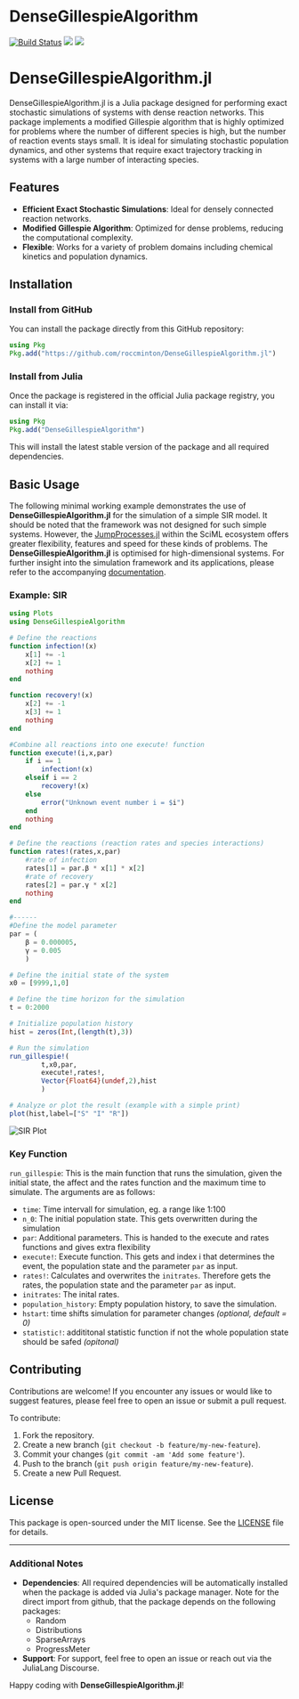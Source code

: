 # DenseGillespieAlgorithm

[![Build Status](https://github.com/roccminton/DenseGillespieAlgorithm.jl/actions/workflows/CI.yml/badge.svg?branch=main)](https://github.com/roccminton/DenseGillespieAlgorithm.jl/actions/workflows/CI.yml?query=branch%3Amain)
[![](https://img.shields.io/badge/docs-stable-blue.svg)](https://roccminton.github.io/DenseGillespieAlgorithm.jl/stable)
[![](https://img.shields.io/badge/docs-dev-blue.svg)](https://roccminton.github.io/DenseGillespieAlgorithm.jl/dev)

# DenseGillespieAlgorithm.jl

DenseGillespieAlgorithm.jl is a Julia package designed for performing exact stochastic simulations of systems with dense reaction networks. This package implements a modified Gillespie algorithm that is highly optimized for problems where the number of different species is high, but the number of reaction events stays small. It is ideal for simulating stochastic population dynamics, and other systems that require exact trajectory tracking in systems with a large number of interacting species.

## Features

- **Efficient Exact Stochastic Simulations**: Ideal for densely connected reaction networks.
- **Modified Gillespie Algorithm**: Optimized for dense problems, reducing the computational complexity.
- **Flexible**: Works for a variety of problem domains including chemical kinetics and population dynamics.

## Installation

### Install from GitHub

You can install the package directly from this GitHub repository:

```julia
using Pkg
Pkg.add("https://github.com/roccminton/DenseGillespieAlgorithm.jl")
```
### Install from Julia

Once the package is registered in the official Julia package registry, you can install it via:

```julia
using Pkg
Pkg.add("DenseGillespieAlgorithm")
```

This will install the latest stable version of the package and all required dependencies.

## Basic Usage

The following minimal working example demonstrates the use of  **DenseGillespieAlgorithm.jl** for the simulation of a simple SIR model. It should be noted that the framework was not designed for such simple systems. However, the [JumpProcesses.jl](https://docs.sciml.ai/JumpProcesses/stable/) within the SciML ecosystem offers greater flexibility, features and speed for these kinds of problems. The **DenseGillespieAlgorithm.jl** is optimised for high-dimensional systems. For further insight into the simulation framework and its applications, please refer to the accompanying [documentation](https://roccminton.github.io/DenseGillespieAlgorithm.jl/stable).

### Example: SIR 

```julia
using Plots
using DenseGillespieAlgorithm

# Define the reactions
function infection!(x)
    x[1] += -1
    x[2] += 1
    nothing
end

function recovery!(x)
    x[2] += -1
    x[3] += 1
    nothing
end

#Combine all reactions into one execute! function
function execute!(i,x,par)
    if i == 1
        infection!(x)
    elseif i == 2
        recovery!(x)
    else
        error("Unknown event number i = $i")
    end
    nothing
end

# Define the reactions (reaction rates and species interactions)
function rates!(rates,x,par)
    #rate of infection
    rates[1] = par.β * x[1] * x[2]
    #rate of recovery
    rates[2] = par.γ * x[2]
    nothing
end

#------
#Define the model parameter 
par = (
    β = 0.000005,
    γ = 0.005
    )

# Define the initial state of the system 
x0 = [9999,1,0]

# Define the time horizon for the simulation
t = 0:2000

# Initialize population history
hist = zeros(Int,(length(t),3))

# Run the simulation
run_gillespie!(
        t,x0,par,
        execute!,rates!,
        Vector{Float64}(undef,2),hist
        )

# Analyze or plot the result (example with a simple print)
plot(hist,label=["S" "I" "R"])
```
![SIR Plot](https://roccminton.github.io/images/SIR.png)

### Key Function
`run_gillespie`: This is the main function that runs the simulation, given the initial state, the affect and the rates function and the maximum time to simulate. The arguments are as follows:
  - `time`: Time intervall for simulation, eg. a range like 1:100
  - `n_0`: The initial population state. This gets overwritten during the simulation
  - `par`: Additional parameters. This is handed to the execute and rates functions and gives extra flexibility
  - `execute!`: Execute function. This gets and index i that determines the event, the population state and the parameter `par` as input.
  - `rates!`: Calculates and overwrites the `initrates`. Therefore gets the rates, the population state and the parameter `par` as input.
  -  `initrates`: The inital rates. 
  -  `population_history`: Empty population history, to save the simulation.
  -  `hstart`: time shifts simulation for parameter changes _(optional, default = 0)_
  -  `statistic!`: addititonal statistic function if not the whole population state should be safed _(opitonal)_

## Contributing

Contributions are welcome! If you encounter any issues or would like to suggest features, please feel free to open an issue or submit a pull request.

To contribute:

1. Fork the repository.
2. Create a new branch (`git checkout -b feature/my-new-feature`).
3. Commit your changes (`git commit -am 'Add some feature'`).
4. Push to the branch (`git push origin feature/my-new-feature`).
5. Create a new Pull Request.

## License

This package is open-sourced under the MIT license. See the [LICENSE](https://github.com/roccminton/DenseGillespieAlgorithm.jl/blob/main/LICENSE) file for details.

---

### Additional Notes

- **Dependencies**: All required dependencies will be automatically installed when the package is added via Julia's package manager. Note for the direct import from github, that the package depends on the following packages:
  - Random
  - Distributions
  - SparseArrays
  - ProgressMeter
- **Support**: For support, feel free to open an issue or reach out via the JuliaLang Discourse.

Happy coding with **DenseGillespieAlgorithm.jl**!
